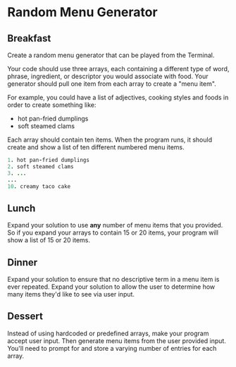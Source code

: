 # Random Menu Generator

## Breakfast

Create a random menu generator that can be played from the Terminal.

Your code should use three arrays, each containing a different type of word, phrase, ingredient, or descriptor you would associate with food. Your generator should pull one item from each array to create a "menu item".

For example, you could have a list of adjectives, cooking styles and foods in order to create something like:
+ hot pan-fried dumplings
+ soft steamed clams

Each array should contain ten items. When the program runs, it should create and show a list of ten different numbered menu items.
```ruby
1. hot pan-fried dumplings
2. soft steamed clams
3. ...
...
10. creamy taco cake
```

## Lunch

Expand your solution to use __any__ number of menu items that you provided. So if you expand your arrays to contain 15 or 20 items, your program will show a list of 15 or 20 items.

## Dinner

Expand your solution to ensure that no descriptive term in a menu item is ever repeated.
Expand your solution to allow the user to determine how many items they'd like to see via user input.

## Dessert

Instead of using hardcoded or predefined arrays, make your program accept user input. Then generate menu items from the user provided input. You'll need to prompt for and store a varying number of entries for each array.
